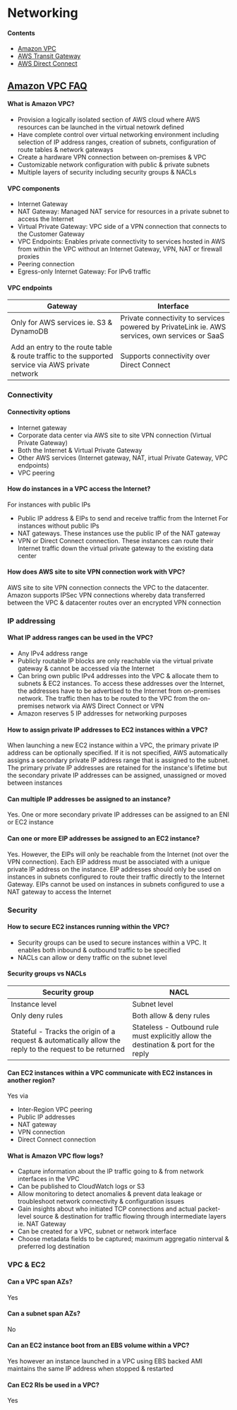 # Networking
#### Contents
- [Amazon VPC]()
- [AWS Transit Gateway]()
- [AWS Direct Connect]()

## [Amazon VPC FAQ](https://aws.amazon.com/vpc/faqs/)
#### What is Amazon VPC?
- Provision a logically isolated section of AWS cloud where AWS resources can be launched in the virtual netowrk defined
- Have complete control over virtual networking environment including selection of IP address ranges, creation of subnets, configuration of route tables & network gateways
- Create a hardware VPN connection between on-premises & VPC
- Customizable network configuration with public & private subnets
- Multiple layers of security including security groups & NACLs

#### VPC components
- Internet Gateway
- NAT Gateway: Managed NAT service for resources in a private subnet to access the Internet
- Virtual Private Gateway: VPC side of a VPN connection that connects to the Customer Gateway
- VPC Endpoints: Enables private connectivity to services hosted in AWS from within the VPC without an Internet Gateway, VPN, NAT or firewall proxies
- Peering connection
- Egress-only Internet Gateway: For IPv6 traffic

#### VPC endpoints
Gateway | Interface 
----|----
Only for AWS services ie. S3 & DynamoDB | Private connectivity to services powered by PrivateLink ie. AWS services, own services or SaaS
Add an entry to the route table & route traffic to the supported service via AWS private network | Supports connectivity over Direct Connect

### Connectivity
#### Connectivity options
- Internet gateway
- Corporate data center via AWS site to site VPN connection (Virtual Private Gateway)
- Both the Internet & Virtual Private Gateway
- Other AWS services (Internet gateway, NAT, irtual Private Gateway, VPC endpoints)
- VPC peering

#### How do instances in a VPC access the Internet?
For instances with public IPs
- Public IP address & EIPs to send and receive traffic from the Internet
For instances without public IPs
- NAT gateways. These instances use the public IP of the NAT gateway
- VPN or Direct Connect connection. These instances can route their Internet traffic down the virtual private gateway to the existing data center

#### How does AWS site to site VPN connection work with VPC?
AWS site to site VPN connection connects the VPC to the datacenter. Amazon supports IPSec VPN connections whereby data transferred between the VPC & datacenter routes over an encrypted VPN connection

### IP addressing
#### What IP address ranges can be used in the VPC?
- Any IPv4 address range
- Publicly routable IP blocks are only reachable via the virtual private gateway & cannot be accessed via the Internet
- Can bring own public IPv4 addresses into the VPC & allocate them to subnets & EC2 instances. To access these addresses over the Internet, the addresses have to be advertised to the Internet from on-premises network. The traffic then has to be routed to the VPC from the on-premises network via AWS Direct Connect or VPN
- Amazon reserves 5 IP addresses for networking purposes

#### How to assign private IP addresses to EC2 instances within a VPC?
When launching a new EC2 instance within a VPC, the primary private IP address can be optionally specified. If it is not specified, AWS automatically assigns a secondary private IP address range that is assigned to the subnet. The primary private IP addresses are retained for the instance's lifetime but the secondary private IP addresses can be assigned, unassigned or moved between instances

#### Can multiple IP addresses be assigned to an instance?
Yes. One or more secondary private IP addresses can be assigned to an ENI or EC2 instance

#### Can one or more EIP addresses be assigned to an EC2 instance?
Yes. However, the EIPs will only be reachable from the Internet (not over the VPN connection). Each EIP address must be associated with a unique private IP address on the instance. EIP addresses should only be used on instances in subnets configured to route their traffic directly to the Internet Gateway. EIPs cannot be used on instances in subnets configured to use a NAT gateway to access the Internet

### Security
#### How to secure EC2 instances running within the VPC?
- Security groups can be used to secure instances within a VPC. It enables both inbound & outbound traffic to be specified
- NACLs can allow or deny traffic on the subnet level

#### Security groups vs NACLs
Security group | NACL
----|----
Instance level | Subnet level
Only deny rules | Both allow & deny rules
Stateful - Tracks the origin of a request & automatically allow the reply to the request to be returned | Stateless - Outbound rule must explicitly allow the destination & port for the reply

#### Can EC2 instances within a VPC communicate with EC2 instances in another region?
Yes via
- Inter-Region VPC peering
- Public IP addresses
- NAT gateway
- VPN connection
- Direct Connect connection

#### What is Amazon VPC flow logs?
- Capture information about the IP traffic going to & from network interfaces in the VPC
- Can be published to CloudWatch logs or S3
- Allow monitoring to detect anomalies & prevent data leakage or troubleshoot network connectivity & configuration issues
- Gain insights about who initiated TCP connections and actual packet-level source & destination for traffic flowing through intermediate layers ie. NAT Gateway
- Can be created for a VPC, subnet or network interface
- Choose metadata fields to be captured; maximum aggregatio ninterval & preferred log destination

### VPC & EC2
#### Can a VPC span AZs?
Yes

#### Can a subnet span AZs?
No

#### Can an EC2 instance boot from an EBS volume within a VPC?
Yes however an instance launched in a VPC using EBS backed AMI maintains the same IP address when stopped & restarted

#### Can EC2 RIs be used in a VPC?
Yes















































